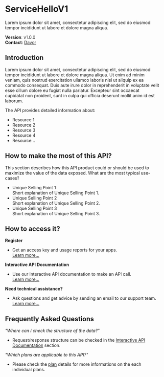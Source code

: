 [//]: # "This file is used for Static API Documentation. Fill-in the details as explained below."
[//]: # "Provide API name"

# ServiceHelloV1

[//]: # "Provide a short description of the API"

Lorem ipsum dolor sit amet, consectetur adipiscing elit, sed do eiusmod tempor incididunt ut labore et dolore magna aliqua.

[//]: # "Provide additional information of the API"

**Version**: v1.0.0  
**Contact**: [Davor](mailto:davor.sauer@gmail.com)

[//]: # "What does this API offer? Introduction of the API product from a product mindset"

## Introduction

Lorem ipsum dolor sit amet, consectetur adipiscing elit, sed do eiusmod tempor incididunt ut labore et dolore magna aliqua. Ut enim ad minim veniam, quis nostrud exercitation ullamco laboris nisi ut aliquip ex ea commodo consequat. Duis aute irure dolor in reprehenderit in voluptate velit esse cillum dolore eu fugiat nulla pariatur. Excepteur sint occaecat cupidatat non proident, sunt in culpa qui officia deserunt mollit anim id est laborum.

The API provides detailed information about:

[//]: # "Add - What are the resources for this API?"

- Resource 1
- Resource 2
- Resource 3
- Resource 4
- Resource ..

[//]: # "Add - How could or should I use this API product? What are the use-cases?"

## How to make the most of this API?

This section describes how this API product could or should be used to maximize the value of the data exposed. What are the most typical use-cases?

[//]: # "Add - What are the USP's of this API, explain why should I use this API product"

- Unique Selling Point 1  
  Short explanation of Unique Selling Point 1.
- Unique Selling Point 2  
  Short explanation of Unique Selling Point 2.
- Unique Selling Point 3  
  Short explanation of Unique Selling Point 3.

[//]: # "Add - How to access it?"

## How to access it?

[//]: # "Add - How to register as a developer?"

**Register**

- Get an access key and usage reports for your apps.  
  [Learn more...](https://developer.leaseplan.com/member/register)

[//]: # "Add - Link to the interactive API documentation"

**Interactive API Documentation**

- Use our Interactive API documentation to make an API call.  
  [Learn more...](https://developer.leaseplan.com/io-docs)

[//]: # "Add - to whom can I contact when I need technical assistance?"

**Need technical assistance?**

- Ask questions and get advice by sending an email to our support team.  
  [Learn more...](https://developer.leaseplan.com/contact)

[//]: # "Add - FAQs"

## Frequently Asked Questions

_"Where can I check the structure of the data?"_

- Request/response structure can be checked in the [Interactive API Documentation](https://developer.leaseplan.com/io-docs) section.

_"Which plans are applicable to this API?"_

- Please check the [plan](https://developer.leaseplan.com/docs/read/products/demo_product1/Plan_Details) details for more informations on the each individual plans.
